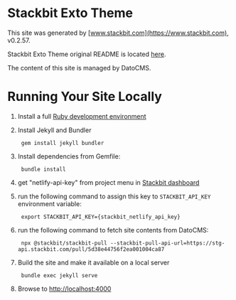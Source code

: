 # Stackbit Exto Theme

This site was generated by [www.stackbit.com](https://www.stackbit.com), v0.2.57.

Stackbit Exto Theme original README is located [here](./README.theme.md).

The content of this site is managed by DatoCMS.

# Running Your Site Locally

1. Install a full [Ruby development environment](https://jekyllrb.com/docs/installation/)

1. Install Jekyll and Bundler

        gem install jekyll bundler

1. Install dependencies from Gemfile:

        bundle install

1. get "netlify-api-key" from project menu in [Stackbit dashboard](https://app.stackbit.com/dashboard)

1. run the following command to assign this key to `STACKBIT_API_KEY` environment variable:

        export STACKBIT_API_KEY={stackbit_netlify_api_key}

1. run the following command to fetch site contents from DatoCMS:

        npx @stackbit/stackbit-pull --stackbit-pull-api-url=https://stg-api.stackbit.com/pull/5d38e44756f2ea001004ca87

1. Build the site and make it available on a local server

        bundle exec jekyll serve

1. Browse to [http://localhost:4000](http://localhost:4000)
